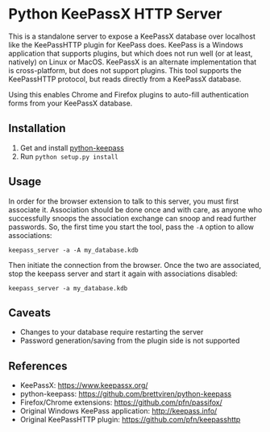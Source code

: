 # Python KeePassX HTTP Server

This is a standalone server to expose a KeePassX database over localhost like the
KeePassHTTP plugin for KeePass does. KeePass is a Windows application that supports
plugins, but which does not run well (or at least, natively) on Linux or MacOS.
KeePassX is an alternate implementation that is cross-platform, but does not
support plugins. This tool supports the KeePassHTTP protocol, but reads directly
from a KeePassX database.

Using this enables Chrome and Firefox plugins to auto-fill authentication forms
from your KeePassX database.

## Installation
 1. Get and install [python-keepass](https://github.com/brettviren/python-keepass)
 2. Run `python setup.py install`

## Usage
In order for the browser extension to talk to this server, you must first associate
it. Association should be done once and with care, as anyone who successfully
snoops the association exchange can snoop and read further passwords. So, the first
time you start the tool, pass the `-A` option to allow associations:

    keepass_server -a -A my_database.kdb

Then initiate the connection from the browser. Once the two are associated, stop
the keepass server and start it again with associations disabled:

    keepass_server -a my_database.kdb

## Caveats
 * Changes to your database require restarting the server
 * Password generation/saving from the plugin side is not supported

## References
 * KeePassX: https://www.keepassx.org/
 * python-keepass: https://github.com/brettviren/python-keepass
 * Firefox/Chrome extensions: https://github.com/pfn/passifox/
 * Original Windows KeePass application: http://keepass.info/
 * Original KeePassHTTP plugin: https://github.com/pfn/keepasshttp
